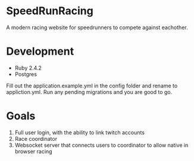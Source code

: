 # SpeedRunRacing

A modern racing website for speedrunners to compete against eachother.

# Development

- Ruby 2.4.2
- Postgres

Fill out the application.example.yml in the config folder and rename
to appliction.yml.  Run any pending migrations and you are good to go.

# Goals

1. Full user login, with the ability to link twitch accounts
2. Race coordinator
3. Websocket server that connects users to coordinator to allow native
in browser racing
